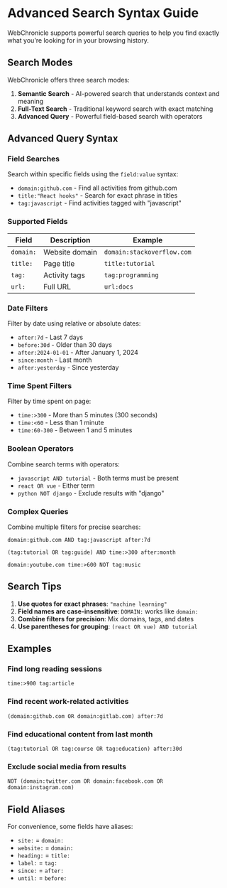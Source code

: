 # Advanced Search Syntax Guide

WebChronicle supports powerful search queries to help you find exactly what you're looking for in your browsing history.

## Search Modes

WebChronicle offers three search modes:

1. **Semantic Search** - AI-powered search that understands context and meaning
2. **Full-Text Search** - Traditional keyword search with exact matching
3. **Advanced Query** - Powerful field-based search with operators

## Advanced Query Syntax

### Field Searches

Search within specific fields using the `field:value` syntax:

- `domain:github.com` - Find all activities from github.com
- `title:"React hooks"` - Search for exact phrase in titles
- `tag:javascript` - Find activities tagged with "javascript"

### Supported Fields

| Field | Description | Example |
|-------|-------------|---------|
| `domain:` | Website domain | `domain:stackoverflow.com` |
| `title:` | Page title | `title:tutorial` |
| `tag:` | Activity tags | `tag:programming` |
| `url:` | Full URL | `url:docs` |

### Date Filters

Filter by date using relative or absolute dates:

- `after:7d` - Last 7 days
- `before:30d` - Older than 30 days
- `after:2024-01-01` - After January 1, 2024
- `since:month` - Last month
- `after:yesterday` - Since yesterday

### Time Spent Filters

Filter by time spent on page:

- `time:>300` - More than 5 minutes (300 seconds)
- `time:<60` - Less than 1 minute
- `time:60-300` - Between 1 and 5 minutes

### Boolean Operators

Combine search terms with operators:

- `javascript AND tutorial` - Both terms must be present
- `react OR vue` - Either term
- `python NOT django` - Exclude results with "django"

### Complex Queries

Combine multiple filters for precise searches:

```
domain:github.com AND tag:javascript after:7d
```

```
(tag:tutorial OR tag:guide) AND time:>300 after:month
```

```
domain:youtube.com time:>600 NOT tag:music
```

## Search Tips

1. **Use quotes for exact phrases**: `"machine learning"`
2. **Field names are case-insensitive**: `DOMAIN:` works like `domain:`
3. **Combine filters for precision**: Mix domains, tags, and dates
4. **Use parentheses for grouping**: `(react OR vue) AND tutorial`

## Examples

### Find long reading sessions
```
time:>900 tag:article
```

### Find recent work-related activities
```
(domain:github.com OR domain:gitlab.com) after:7d
```

### Find educational content from last month
```
(tag:tutorial OR tag:course OR tag:education) after:30d
```

### Exclude social media from results
```
NOT (domain:twitter.com OR domain:facebook.com OR domain:instagram.com)
```

## Field Aliases

For convenience, some fields have aliases:

- `site:` = `domain:`
- `website:` = `domain:`
- `heading:` = `title:`
- `label:` = `tag:`
- `since:` = `after:`
- `until:` = `before:`